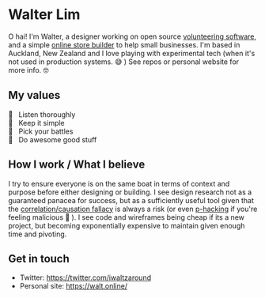 # Walter Lim 

O hai! I'm Walter, a designer working on open source [volunteering software](https://voluntarily.nz), and a simple [online store builder](https://swiftly.nz) to help small businesses. I'm based in Auckland, New Zealand and I love playing with experimental tech (when it's not used in production systems. 😅 ) See repos or personal website for more info. 🤓 

## My values
🦄  &nbsp;&nbsp;Listen thoroughly<br>
🧐  &nbsp;&nbsp;Keep it simple <br>
🤺  &nbsp;&nbsp;Pick your battles<br>
💩  &nbsp;&nbsp;Do awesome good stuff

## How I work / What I believe 
I try to ensure everyone is on the same boat in terms of context and purpose before either designing or building. I see design research not as a guaranteed panacea for success, but as a sufficiently useful tool given that the [correlation/causation fallacy](https://en.wikipedia.org/wiki/Correlation_does_not_imply_causation) is always a risk (or even [p-hacking](https://en.wikipedia.org/wiki/Data_dredging) if you're feeling malicious 🤮 ). I see code and wireframes being cheap if its a new project, but becoming exponentially expensive to maintain given enough time and pivoting.

## Get in touch
- Twitter: https://twitter.com/iwaltzaround
- Personal site: https://walt.online/
